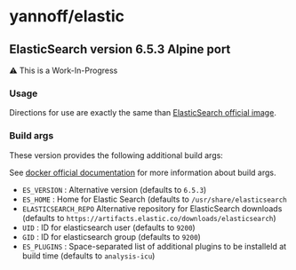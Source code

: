 # yannoff/elastic

## ElasticSearch version 6.5.3 Alpine port

:warning: This is a Work-In-Progress

### Usage

Directions for use are exactly the same than [ElasticSearch official image](https://github.com/docker-library/docs/tree/master/elasticsearch).

### Build args

These version provides the following additional build args:

See [docker official documentation](https://docs.docker.com/engine/reference/builder/#arg) for more information about build args.

- `ES_VERSION` : Alternative version (defaults to `6.5.3`)
- `ES_HOME` : Home for Elastic Search (defaults to `/usr/share/elasticsearch`
- `ELASTICSEARCH_REPO` Alternative repository for ElasticSearch downloads (defaults to `https://artifacts.elastic.co/downloads/elasticsearch`)
- `UID` : ID for elasticsearch user (defaults to `9200`) 
- `GID` : ID for elasticsearch group (defaults to `9200`) 
- `ES_PLUGINS` : Space-separated list of additional plugins to be installeld at build time (defaults to `analysis-icu`)
